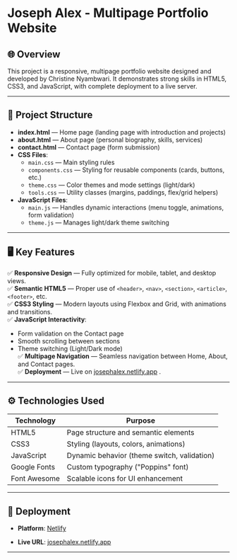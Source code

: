# Joseph Alex - Multipage Portfolio Website

## 🌐 Overview
This project is a responsive, multipage portfolio website designed and developed by Christine Nyambwari. It demonstrates strong skills in HTML5, CSS3, and JavaScript, with complete deployment to a live server.

---

## 📄 Project Structure

- **index.html** — Home page (landing page with introduction and projects)
- **about.html** — About page (personal biography, skills, services)
- **contact.html** — Contact page (form submission)
- **CSS Files**:
  - `main.css` — Main styling rules
  - `components.css` — Styling for reusable components (cards, buttons, etc.)
  - `theme.css` — Color themes and mode settings (light/dark)
  - `tools.css` — Utility classes (margins, paddings, flex/grid helpers)
- **JavaScript Files**:
  - `main.js` — Handles dynamic interactions (menu toggle, animations, form validation)
  - `theme.js` — Manages light/dark theme switching

---

## 🖥️ Key Features

✅ **Responsive Design** — Fully optimized for mobile, tablet, and desktop views.  
✅ **Semantic HTML5** — Proper use of `<header>`, `<nav>`, `<section>`, `<article>`, `<footer>`, etc.  
✅ **CSS3 Styling** — Modern layouts using Flexbox and Grid, with animations and transitions.  
✅ **JavaScript Interactivity**:
- Form validation on the Contact page
- Smooth scrolling between sections
- Theme switching (Light/Dark mode)  
✅ **Multipage Navigation** — Seamless navigation between Home, About, and Contact pages.  
✅ **Deployment** — Live on [josephalex.netlify.app](https://josephalex.netlify.app/)
.

---

## ⚙️ Technologies Used

| **Technology** | **Purpose** |
|----------------|-------------|
| HTML5          | Page structure and semantic elements |
| CSS3           | Styling (layouts, colors, animations) |
| JavaScript     | Dynamic behavior (theme switch, validation) |
| Google Fonts   | Custom typography ("Poppins" font) |
| Font Awesome   | Scalable icons for UI enhancement |

---

## 🚀 Deployment

- **Platform**: [Netlify](https://www.netlify.com/)

- **Live URL**: [josephalex.netlify.app](https://josephalex.netlify.app/)


---

